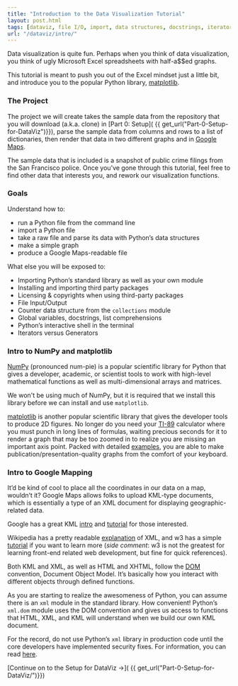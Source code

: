 ```yaml
---
title: "Introduction to the Data Visualization Tutorial"
layout: post.html
tags: [dataviz, file I/O, import, data structures, docstrings, iterators, generators, licensing, shell, packages]
url: "/dataviz/intro/"
---
```


Data visualization is quite fun. Perhaps when you think of data visualization, you think of ugly Microsoft Excel spreadsheets with half-a$$ed graphs.

This tutorial is meant to push you out of the Excel mindset just a little bit, and introduce you to the popular Python library, [matplotlib](http://matplotlib.org/). 

### The Project

The project we will create takes the sample data from the repository that you will download (a.k.a. clone) in [Part 0: Setup]( {{ get_url("Part-0-Setup-for-DataViz")}}), parse the sample data from columns and rows to a list of dictionaries, then render that data in two different graphs and in [Google Maps](http://maps.google.com).

The sample data that is included is a snapshot of public crime filings from the San Francisco police. Once you’ve gone through this tutorial, feel free to find other data that interests you, and rework our visualization functions.

### Goals

Understand how to:

* run a Python file from the command line
* import a Python file
* take a raw file and parse its data with Python’s data structures
* make a simple graph
* produce a Google Maps-readable file

What else you will be exposed to:

* Importing Python’s standard library as well as your own module
* Installing and importing third party packages
* Licensing & copyrights when using third-party packages
* File Input/Output
* Counter data structure from the `collections` module
* Global variables, docstrings, list comprehensions
* Python’s interactive shell in the terminal
* Iterators versus Generators

### Intro to NumPy and matplotlib

[NumPy](http://www.numpy.org/) (pronounced num-pie) is a popular scientific library for Python that gives a developer, academic, or scientist tools to work with high-level mathematical functions as well as multi-dimensional arrays and matrices. 

We won't be using much of NumPy, but it is required that we install this library before we can install and use `matplotlib`.

[matplotlib](http://matplotlib.org/) is another popular scientific library that gives the developer tools to produce 2D figures. No longer do you need your [TI-89](http://www.amazon.com/Texas-Instruments-Titanium-Calculator-Packaging/dp/B0001EMLZ2) calculator where you must punch in long lines of formulas, waiting precious seconds for it to render a graph that may be too zoomed in to realize you are missing an important axis point. Packed with detailed [examples](http://matplotlib.org/examples/index.html), you are able to make publication/presentation-quality graphs from the comfort of your keyboard.

### Intro to Google Mapping

It’d be kind of cool to place all the coordinates in our data on a map, wouldn’t it?  Google Maps allows folks to upload KML-type documents, which is essentially a type of an XML document for displaying geographic-related data.  

Google has a great KML [intro](https://developers.google.com/kml/documentation/) and [tutorial](https://developers.google.com/kml/documentation/kml_tut) for those interested. 

Wikipedia has a pretty readable [explanation](http://en.wikipedia.org/wiki/XML) of XML, and w3 has a simple [tutorial](http://www.w3schools.com/xml/) if you want to learn more (_side comment_: w3 is not the greatest for learning front-end related web development, but fine for quick references). 

Both KML and XML, as well as HTML and XHTML, follow the [DOM](http://en.wikipedia.org/wiki/Document_Object_Model) convention, Document Object Model. It’s basically how you interact with different objects through defined functions.

As you are starting to realize the awesomeness of Python, you can assume there is an `xml` module in the standard library. How convenient!  Python’s `xml.dom` module uses the DOM convention and gives us access to functions that HTML, XML, and KML will understand when we build our own KML document.

For the record, do not use Python’s `xml` library in production code until the core developers have implemented security fixes. For information, you can read [here](http://blog.python.org/2013/02/announcing-defusedxml-fixes-for-xml.html).

[Continue on to the Setup for DataViz &rarr;]( {{ get_url("Part-0-Setup-for-DataViz/")}})